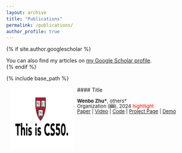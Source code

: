 ```yaml
---
layout: archive
title: "Publications"
permalink: /publications/
author_profile: true
---
```


{% if site.author.googlescholar %}
  <div class="wordwrap">You can also find my articles on <a href="{{site.author.googlescholar}}">my Google Scholar profile</a>.</div>
{% endif %}

{% include base_path %}

<!--
{% for post in site.publications reversed %}
  {% include archive-single.html %}
{% endfor %}
-->

<img style="float: left; margin:5px 10px" src="/images/posts/Harvard-CS50.png" width="170" height="160">
#### Title
<p style="line-height:1.0">
<font size="2">
<strong>Wenbo Zhu*</strong>, others* <br />
Organization (<strong>iiii</strong>), 2024 <span style="color:red">hightlight</span><br />
<a href="https://www.google.com">Paper</a> | 
<a href="https://www.google.com">Video</a> |
<a href="https://www.google.com">Code</a> |
<a href="https://www.google.com">Project Page</a> |
<a href="https://www.google.com">Demo</a>
<br />
</font>
</p>
